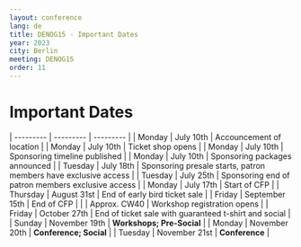 ```yaml
---
layout: conference
lang: de
title: DENOG15 - Important Dates
year: 2023
city: Berlin
meeting: DENOG15
order: 11
---
```


# Important Dates

| --------- | --------- | --------- | 
| Monday    | July 10th | Accouncement of location | 
| Monday    | July 10th | Ticket shop opens |
| Monday    | July 10th | Sponsoring timeline published |
| Monday    | July 10th | Sponsoring packages announced |
| Tuesday   | July 18th | Sponsoring presale starts, patron members have exclusive access |
| Tuesday   | July 25th | Sponsoring end of patron members exclusive access |
| Monday    | July 17th | Start of CFP |
| Thursday  | August 31st | End of early bird ticket sale |
| Friday    | September 15th | End of CFP |
|           | Approx. CW40 | Workshop registration opens |
| Friday    | October 27th | End of ticket sale with guaranteed t-shirt and social |
| Sunday    | November 19th | <b>Workshops; Pre-Social</b> |
| Monday    | November 20th | <b>Conference; Social</b> |
| Tuesday   | November 21st | <b>Conference</b> |

